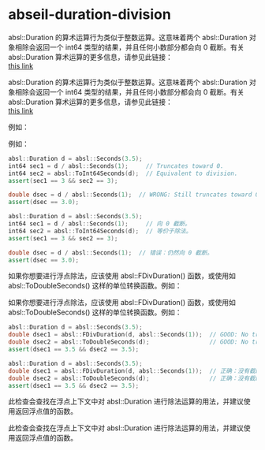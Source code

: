 # abseil-duration-division

absl::Duration 的算术运算行为类似于整数运算。这意味着两个 absl::Duration 对象相除会返回一个 int64 类型的结果，并且任何小数部分都会向 0 截断。有关 absl::Duration 算术运算的更多信息，请参见此链接：  
[this link](https://github.com/abseil/abseil-cpp/blob/29ff6d4860070bf8fcbd39c8805d0c32d56628a3/absl/time/time.h#L137)

absl::Duration 的算术运算行为类似于整数运算。这意味着两个 absl::Duration 对象相除会返回一个 int64 类型的结果，并且任何小数部分都会向 0 截断。有关 absl::Duration 算术运算的更多信息，请参见此链接：  
[this link](https://github.com/abseil/abseil-cpp/blob/29ff6d4860070bf8fcbd39c8805d0c32d56628a3/absl/time/time.h#L137)

例如：

例如：

```c++
absl::Duration d = absl::Seconds(3.5);
int64 sec1 = d / absl::Seconds(1);     // Truncates toward 0.
int64 sec2 = absl::ToInt64Seconds(d);  // Equivalent to division.
assert(sec1 == 3 && sec2 == 3);

double dsec = d / absl::Seconds(1);  // WRONG: Still truncates toward 0.
assert(dsec == 3.0);
```

```c++
absl::Duration d = absl::Seconds(3.5);
int64 sec1 = d / absl::Seconds(1);     // 向 0 截断。
int64 sec2 = absl::ToInt64Seconds(d);  // 等价于除法。
assert(sec1 == 3 && sec2 == 3);

double dsec = d / absl::Seconds(1);  // 错误：仍然向 0 截断。
assert(dsec == 3.0);
```

如果你想要进行浮点除法，应该使用 absl::FDivDuration() 函数，或使用如 absl::ToDoubleSeconds() 这样的单位转换函数。例如：

如果你想要进行浮点除法，应该使用 absl::FDivDuration() 函数，或使用如 absl::ToDoubleSeconds() 这样的单位转换函数。例如：

```c++
absl::Duration d = absl::Seconds(3.5);
double dsec1 = absl::FDivDuration(d, absl::Seconds(1));  // GOOD: No truncation.
double dsec2 = absl::ToDoubleSeconds(d);                 // GOOD: No truncation.
assert(dsec1 == 3.5 && dsec2 == 3.5);
```

```c++
absl::Duration d = absl::Seconds(3.5);
double dsec1 = absl::FDivDuration(d, absl::Seconds(1));  // 正确：没有截断。
double dsec2 = absl::ToDoubleSeconds(d);                 // 正确：没有截断。
assert(dsec1 == 3.5 && dsec2 == 3.5);
```

此检查会查找在浮点上下文中对 absl::Duration 进行除法运算的用法，并建议使用返回浮点值的函数。

此检查会查找在浮点上下文中对 absl::Duration 进行除法运算的用法，并建议使用返回浮点值的函数。
